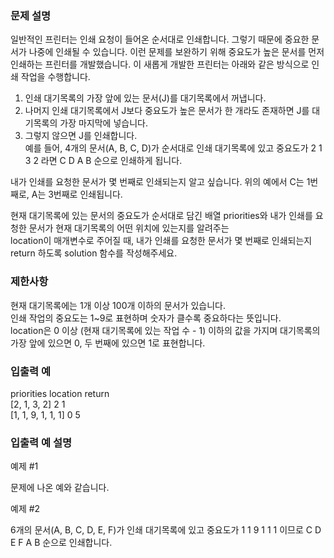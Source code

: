 <h3>문제 설명</h3>
일반적인 프린터는 인쇄 요청이 들어온 순서대로 인쇄합니다. 그렇기 때문에 중요한 문서가 나중에 인쇄될 수 있습니다. 이런 문제를 보완하기 위해 중요도가 높은 문서를 먼저 인쇄하는 프린터를 개발했습니다. 이 새롭게 개발한 프린터는 아래와 같은 방식으로 인쇄 작업을 수행합니다. <br>

1. 인쇄 대기목록의 가장 앞에 있는 문서(J)를 대기목록에서 꺼냅니다. <br>
2. 나머지 인쇄 대기목록에서 J보다 중요도가 높은 문서가 한 개라도 존재하면 J를 대기목록의 가장 마지막에 넣습니다. <br>
3. 그렇지 않으면 J를 인쇄합니다. <br>
예를 들어, 4개의 문서(A, B, C, D)가 순서대로 인쇄 대기목록에 있고 중요도가 2 1 3 2 라면 C D A B 순으로 인쇄하게 됩니다. <br>

내가 인쇄를 요청한 문서가 몇 번째로 인쇄되는지 알고 싶습니다. 위의 예에서 C는 1번째로, A는 3번째로 인쇄됩니다. <br>

현재 대기목록에 있는 문서의 중요도가 순서대로 담긴 배열 priorities와 내가 인쇄를 요청한 문서가 현재 대기목록의 어떤 위치에 있는지를 알려주는 <br>location이 매개변수로 주어질 때, 내가 인쇄를 요청한 문서가 몇 번째로 인쇄되는지 return 하도록 solution 함수를 작성해주세요.<br>

<h3>제한사항</h3>
현재 대기목록에는 1개 이상 100개 이하의 문서가 있습니다.<br>
인쇄 작업의 중요도는 1~9로 표현하며 숫자가 클수록 중요하다는 뜻입니다.<br>
location은 0 이상 (현재 대기목록에 있는 작업 수 - 1) 이하의 값을 가지며 대기목록의 가장 앞에 있으면 0, 두 번째에 있으면 1로 표현합니다.<br>

<h3>입출력 예</h3>
priorities	location	return <br>
[2, 1, 3, 2]	2	1 <br>
[1, 1, 9, 1, 1, 1]	0	5 <br>

<h3>입출력 예 설명</h3>
예제 #1 <br>

문제에 나온 예와 같습니다. <br>

예제 #2 <br>

6개의 문서(A, B, C, D, E, F)가 인쇄 대기목록에 있고 중요도가 1 1 9 1 1 1 이므로 C D E F A B 순으로 인쇄합니다.
